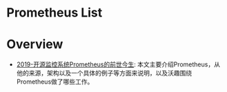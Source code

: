 # Prometheus List

# Overview 

- [2019-开源监控系统Prometheus的前世今生](https://mp.weixin.qq.com/s/zDbv3e2PQ6SYqN7voE1jdQ): 本文主要介绍Prometheus，从他的来源，架构以及一个具体的例子等方面来说明，以及沃趣围绕Prometheus做了哪些工作。